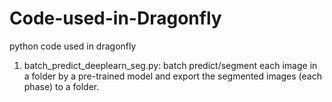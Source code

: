 # Code-used-in-Dragonfly
python code used in dragonfly
1. batch_predict_deeplearn_seg.py: batch predict/segment each image in a folder by a pre-trained model and export the segmented images (each phase) to a folder. 

